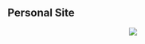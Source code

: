## Personal Site

<p align="center">
    <img src="https://raw.githubusercontent.com/vzze/site/main/meta/banner.png">
</p>
